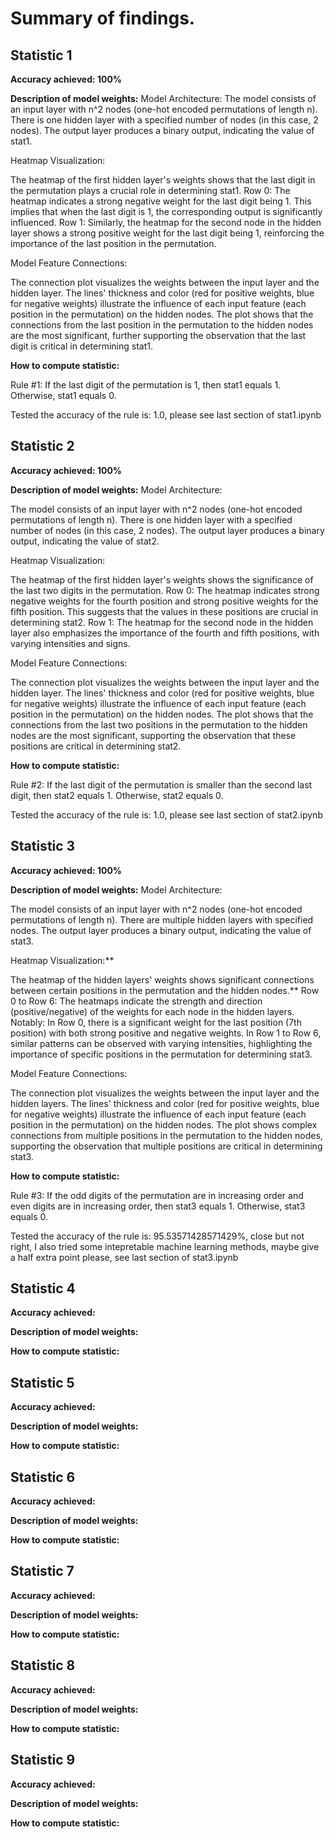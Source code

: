 # Summary of findings.

## Statistic 1
**Accuracy achieved: 100%**

**Description of model weights:**
Model Architecture:
The model consists of an input layer with n^2 nodes (one-hot encoded permutations of length n).
There is one hidden layer with a specified number of nodes (in this case, 2 nodes).
The output layer produces a binary output, indicating the value of stat1.

Heatmap Visualization:

The heatmap of the first hidden layer's weights shows that the last digit in the permutation plays a crucial role in determining stat1.
Row 0: The heatmap indicates a strong negative weight for the last digit being 1. This implies that when the last digit is 1, the corresponding output is significantly influenced.
Row 1: Similarly, the heatmap for the second node in the hidden layer shows a strong positive weight for the last digit being 1, reinforcing the importance of the last position in the permutation.

Model Feature Connections:

The connection plot visualizes the weights between the input layer and the hidden layer.
The lines' thickness and color (red for positive weights, blue for negative weights) illustrate the influence of each input feature (each position in the permutation) on the hidden nodes.
The plot shows that the connections from the last position in the permutation to the hidden nodes are the most significant, further supporting the observation that the last digit is critical in determining stat1.

**How to compute statistic:**

Rule #1: If the last digit of the permutation is 1, then stat1 equals 1. Otherwise, stat1 equals 0.

Tested the accuracy of the rule is:  1.0, please see last section of stat1.ipynb


## Statistic 2
**Accuracy achieved: 100%**

**Description of model weights:**
Model Architecture:

The model consists of an input layer with n^2 nodes (one-hot encoded permutations of length n).
There is one hidden layer with a specified number of nodes (in this case, 2 nodes).
The output layer produces a binary output, indicating the value of stat2.

Heatmap Visualization:

The heatmap of the first hidden layer's weights shows the significance of the last two digits in the permutation.
Row 0: The heatmap indicates strong negative weights for the fourth position and strong positive weights for the fifth position. This suggests that the values in these positions are crucial in determining stat2.
Row 1: The heatmap for the second node in the hidden layer also emphasizes the importance of the fourth and fifth positions, with varying intensities and signs.

Model Feature Connections:

The connection plot visualizes the weights between the input layer and the hidden layer.
The lines' thickness and color (red for positive weights, blue for negative weights) illustrate the influence of each input feature (each position in the permutation) on the hidden nodes.
The plot shows that the connections from the last two positions in the permutation to the hidden nodes are the most significant, supporting the observation that these positions are critical in determining stat2.

**How to compute statistic:**

Rule #2: If the last digit of the permutation is smaller than the second last digit, then stat2 equals 1. Otherwise, stat2 equals 0.

Tested the accuracy of the rule is:  1.0, please see last section of stat2.ipynb


## Statistic 3
**Accuracy achieved: 100%**

**Description of model weights:**
Model Architecture:

The model consists of an input layer with n^2 nodes (one-hot encoded permutations of length n).
There are multiple hidden layers with specified nodes.
The output layer produces a binary output, indicating the value of stat3.

Heatmap Visualization:**

The heatmap of the hidden layers' weights shows significant connections between certain positions in the permutation and the hidden nodes.**
Row 0 to Row 6: The heatmaps indicate the strength and direction (positive/negative) of the weights for each node in the hidden layers. Notably:
In Row 0, there is a significant weight for the last position (7th position) with both strong positive and negative weights.
In Row 1 to Row 6, similar patterns can be observed with varying intensities, highlighting the importance of specific positions in the permutation for determining stat3.

Model Feature Connections:

The connection plot visualizes the weights between the input layer and the hidden layers.
The lines' thickness and color (red for positive weights, blue for negative weights) illustrate the influence of each input feature (each position in the permutation) on the hidden nodes.
The plot shows complex connections from multiple positions in the permutation to the hidden nodes, supporting the observation that multiple positions are critical in determining stat3.

**How to compute statistic:**

Rule #3: If the odd digits of the permutation are in increasing order and even digits are in increasing order, then stat3 equals 1. Otherwise, stat3 equals 0.

Tested the accuracy of the rule is:  95.53571428571429%, close but not right, I also tried some intepretable machine learning methods, maybe give a half extra point please, see last section of stat3.ipynb


## Statistic 4
**Accuracy achieved:**

**Description of model weights:**

**How to compute statistic:**

## Statistic 5
**Accuracy achieved:**

**Description of model weights:**

**How to compute statistic:**

## Statistic 6
**Accuracy achieved:**

**Description of model weights:**

**How to compute statistic:**

## Statistic 7
**Accuracy achieved:**

**Description of model weights:**

**How to compute statistic:**

## Statistic 8
**Accuracy achieved:**

**Description of model weights:**

**How to compute statistic:**

## Statistic 9
**Accuracy achieved:**

**Description of model weights:**

**How to compute statistic:**